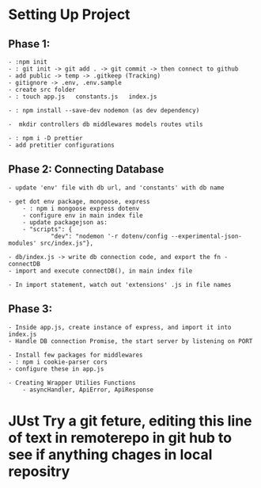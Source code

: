 # Setting Up Project

## Phase 1:
    - :npm init
    - : git init -> git add . -> git commit -> then connect to github
    - add public -> temp -> .gitkeep (Tracking)
    - gitignore -> .env, .env.sample
    - create src folder
    - : touch app.js   constants.js   index.js
    
    - : npm install --save-dev nodemon (as dev dependency)

    -  mkdir controllers db middlewares models routes utils

    - : npm i -D prettier
    - add pretitier configurations

## Phase 2: Connecting Database
    - update 'env' file with db url, and 'constants' with db name

    - get dot env package, mongoose, express
        - : npm i mongoose express dotenv
        - configure env in main index file
        - update packagejson as:
        - "scripts": {
                "dev": "nodemon '-r dotenv/config --experimental-json-modules' src/index.js"},
    
    - db/index.js -> write db connection code, and export the fn - connectDB
    - import and execute connectDB(), in main index file

    - In import statement, watch out 'extensions' .js in file names

## Phase 3: 
    - Inside app.js, create instance of express, and import it into index.js
    - Handle DB connection Promise, the start server by listening on PORT

    - Install few packages for middlewares
    - : npm i cookie-parser cors
    - configure these in app.js

    - Creating Wrapper Utilies Functions
        - asyncHandler, ApiError, ApiResponse
# JUst Try a git feture, editing this line of text in remoterepo in git hub to see if anything chages in local repositry



